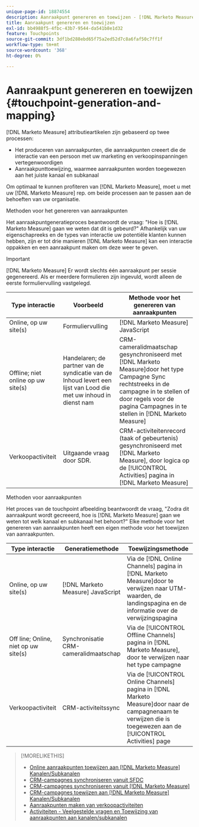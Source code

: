```yaml
---
unique-page-id: 18874554
description: Aanraakpunt genereren en toewijzen - [!DNL Marketo Measure] - Productdocumentatie
title: Aanraakpunt genereren en toewijzen
exl-id: bb4988f5-4fbc-43b7-9544-da541b8e1d32
feature: Touchpoints
source-git-commit: 3df1bd288ebd65f75a2ed52d7c8a6faf50c7ff1f
workflow-type: tm+mt
source-wordcount: '368'
ht-degree: 0%

---
```


# Aanraakpunt genereren en toewijzen {#touchpoint-generation-and-mapping}

[!DNL Marketo Measure] attributieartikelen zijn gebaseerd op twee processen:

* Het produceren van aanraakpunten, die aanraakpunten creeert die de interactie van een persoon met uw marketing en verkoopinspanningen vertegenwoordigen
* Aanraakpunttoewijzing, waarmee aanraakpunten worden toegewezen aan het juiste kanaal en subkanaal

Om optimaal te kunnen profiteren van [!DNL Marketo Measure], moet u met uw [!DNL Marketo Measure] rep. om beide processen aan te passen aan de behoeften van uw organisatie.

Methoden voor het genereren van aanraakpunten

Het aanraakpuntgeneratieproces beantwoordt de vraag: &quot;Hoe is [!DNL Marketo Measure] gaan we weten dat dit is gebeurd?&quot; Afhankelijk van uw eigenschapreeks en de types van interactie uw potentiële klanten kunnen hebben, zijn er tot drie manieren [!DNL Marketo Measure] kan een interactie oppakken en een aanraakpunt maken om deze weer te geven.

>[!IMPORTANT]
>
>[!DNL Marketo Measure] Er wordt slechts één aanraakpunt per sessie gegenereerd. Als er meerdere formulieren zijn ingevuld, wordt alleen de eerste formuliervulling vastgelegd.

| **Type interactie** | **Voorbeeld** | **Methode voor het genereren van aanraakpunten** |
|---|---|---|
| Online, op uw site(s) | Formuliervulling | [!DNL Marketo Measure] JavaScript |
| Offline; niet online op uw site(s) | Handelaren; de partner van de syndicatie van de Inhoud levert een lijst van Lood die met uw inhoud in dienst nam | CRM-cameralidmaatschap gesynchroniseerd met [!DNL Marketo Measure]door het type Campagne Sync rechtstreeks in de campagne in te stellen of door regels voor de pagina Campagnes in te stellen in [!DNL Marketo Measure] |
| Verkoopactiviteit | Uitgaande vraag door SDR. | CRM-activiteitenrecord (taak of gebeurtenis) gesynchroniseerd met [!DNL Marketo Measure], door logica op de [!UICONTROL Activities] pagina in [!DNL Marketo Measure] |

Methoden voor aanraakpunten

Het proces van de touchpoint afbeelding beantwoordt de vraag, &quot;Zodra dit aanraakpunt wordt gecreeerd, hoe is [!DNL Marketo Measure] gaan we weten tot welk kanaal en subkanaal het behoort?&quot; Elke methode voor het genereren van aanraakpunten heeft een eigen methode voor het toewijzen van aanraakpunten.

| **Type interactie** | **Generatiemethode** | **Toewijzingsmethode** |
|---|---|---|
| Online, op uw site(s) | [!DNL Marketo Measure] JavaScript | Via de [!DNL Online Channels] pagina in [!DNL Marketo Measure]door te verwijzen naar UTM-waarden, de landingspagina en de informatie over de verwijzingspagina |
| Off line; Online, niet op uw site(s) | Synchronisatie CRM-cameralidmaatschap | Via de [!UICONTROL Offline Channels] pagina in [!DNL Marketo Measure], door te verwijzen naar het type campagne |
| Verkoopactiviteit | CRM-activiteitssync | Via de [!UICONTROL Online Channels] pagina in [!DNL Marketo Measure]door naar de campagnenaam te verwijzen die is toegewezen aan de [!UICONTROL Activities] page |

>[!MORELIKETHIS]
>
>* [Online aanraakpunten toewijzen aan [!DNL Marketo Measure] Kanalen/Subkanalen](/help/channel-tracking-and-setup/online-channels/online-custom-channel-setup.md)
>* [CRM-campagnes synchroniseren vanuit SFDC](/help/channel-tracking-and-setup/offline-channels/deprecated-processes/syncing-offline-campaigns.md)
>* [CRM-campagnes synchroniseren vanuit [!DNL Marketo Measure]](/help/channel-tracking-and-setup/offline-channels/custom-campaign-sync.md)
>* [CRM-campagnes toewijzen aan [!DNL Marketo Measure] Kanalen/Subkanalen](/help/channel-tracking-and-setup/offline-channels/offline-custom-channel-setup.md)
>* [Aanraakpunten maken van verkoopactiviteiten](/help/advanced-marketo-measure-features/activities-attribution/salesforce-activities-attribution.md)
>* [Activiteiten - Veelgestelde vragen en Toewijzing van aanraakpunten aan kanalen/subkanalen](/help/advanced-marketo-measure-features/activities-attribution/activities-attribution-faq.md)

